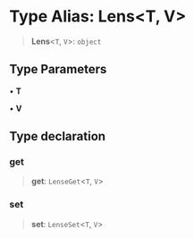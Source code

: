 # Type Alias: Lens\<T, V\>

> **Lens**\<`T`, `V`\>: `object`

## Type Parameters

• **T**

• **V**

## Type declaration

### get

> **get**: `LenseGet`\<`T`, `V`\>

### set

> **set**: `LenseSet`\<`T`, `V`\>
